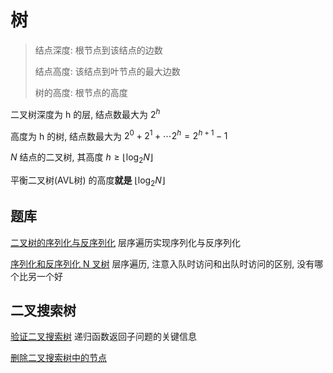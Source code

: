 # 树

>结点深度: 根节点到该结点的边数
>
>结点高度: 该结点到叶节点的最大边数
>
>树的高度: 根节点的高度

二叉树深度为 h 的层, 结点数最大为 $2^h$

高度为 h 的树, 结点数最大为 $2^0 + 2^1 + \cdots 2^h = 2^{h + 1} - 1$

$N$ 结点的二叉树, 其高度  $h \ge \lfloor \log_2N \rfloor$

平衡二叉树(AVL树) 的高度**就是** $\lfloor \log_2N \rfloor$

## 题库

[二叉树的序列化与反序列化](https://leetcode.cn/problems/serialize-and-deserialize-binary-tree/)	层序遍历实现序列化与反序列化

[序列化和反序列化 N 叉树](https://leetcode.cn/problems/serialize-and-deserialize-n-ary-tree/)	层序遍历, 注意入队时访问和出队时访问的区别, 没有哪个比另一个好



## 二叉搜索树

[验证二叉搜索树](https://leetcode.cn/problems/validate-binary-search-tree/)	递归函数返回子问题的关键信息

[删除二叉搜索树中的节点](https://leetcode.cn/problems/delete-node-in-a-bst/)	